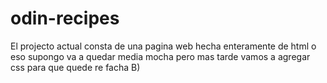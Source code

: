 # odin-recipes
El projecto actual consta de una pagina web
hecha enteramente de html o eso supongo
va a quedar media mocha pero mas tarde
vamos a agregar css para que quede re facha
B)